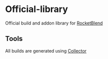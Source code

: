# Official-library

Official build and addon library for [RocketBlend](https://github.com/rocketblend/rocketblend)

## Tools

All builds are generated using [Collector](https://github.com/rocketblend/rocketblend-collector)